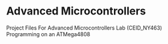# Advanced Microcontrollers
 Project Files For Advanced Microcontrollers Lab (CEID_ΝΥ463)
 Programming on an ATMega4808
